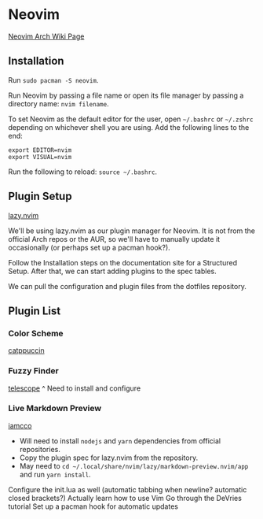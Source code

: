 # Neovim
[Neovim Arch Wiki Page](https://wiki.archlinux.org/title/Neovim)

## Installation
Run `sudo pacman -S neovim`.

Run Neovim by passing a file name or open its file manager by passing a directory name: `nvim filename`.

To set Neovim as the default editor for the user, open `~/.bashrc` or `~/.zshrc` depending on whichever shell you are using. Add the following lines to the end:
```
export EDITOR=nvim
export VISUAL=nvim
```
Run the following to reload: `source ~/.bashrc`.

## Plugin Setup
[lazy.nvim](https://lazy.folke.io)

We'll be using lazy.nvim as our plugin manager for Neovim. It is not from the official Arch repos or the AUR, so we'll have to manually update it occasionally (or perhaps set up a pacman hook?).

Follow the Installation steps on the documentation site for a Structured Setup. After that, we can start adding plugins to the spec tables.

We can pull the configuration and plugin files from the dotfiles repository.

## Plugin List
### Color Scheme
[catppuccin](https://deepwiki.com/catppuccin/nvim/1.1-installation-and-setup)

### Fuzzy Finder
[telescope](https://deepwiki.com/nvim-telescope/telescope.nvim)
^ Need to install and configure

### Live Markdown Preview
[iamcco](https://deepwiki.com/iamcco/markdown-preview.nvim/5-installation#using-lazynvim)
- Will need to install `nodejs` and `yarn` dependencies from official repositories.
- Copy the plugin spec for lazy.nvim from the repository.
- May need to `cd ~/.local/share/nvim/lazy/markdown-preview.nvim/app` and run `yarn install`.








Configure the init.lua as well (automatic tabbing when newline? automatic closed brackets?)
Actually learn how to use Vim
Go through the DeVries tutorial
Set up a pacman hook for automatic updates
